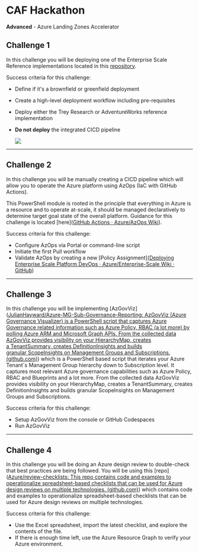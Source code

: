 # CAF Hackathon

**Advanced** - Azure Landing Zones Accelerator

## Challenge 1

In this challenge you will be deploying one of the Enterprise Scale Reference implementations located in this [repository](https://github.com/Azure/Enterprise-Scale).

Success criteria for this challenge:

- Define if it's a brownfield or greenfield deployment

- Create a high-level deployment workflow including pre-requisites

- Deploy either the Trey Research or AdventureWorks reference implementation

- **Do not deploy** the integrated CICD pipeline
  
  ![](C:\Users\jovella\AppData\Roaming\marktext\images\2022-03-29-09-29-03-image.png)

---

## Challenge 2

In this challenge you will be manually creating a CICD pipeline which will allow you to operate the Azure platform using AzOps (IaC with GitHub Actions).

This PowerShell module is rooted in the principle that everything in Azure is a resource and to operate at-scale, it should be managed declaratively to determine target goal state of the overall platform. Guidance for this challenge is located [here]([GitHub Actions · Azure/AzOps Wiki](https://github.com/azure/azops/wiki/github-actions)).

Success criteria for this challenge:

- Configure AzOps via Portal or command-line script
- Initiate the first Pull workflow
- Validate AzOps by creating a new [Policy Assignment]([Deploying Enterprise Scale Platform DevOps · Azure/Enterprise-Scale Wiki · GitHub](https://github.com/Azure/Enterprise-Scale/wiki/Deploying-Enterprise-Scale-Platform-DevOps#create-new-policy-assignment-for-validation))

---

## Challenge 3

In this challenge you will be implementing [AzGovViz]([JulianHayward/Azure-MG-Sub-Governance-Reporting: AzGovViz (Azure Governance Visualizer) is a PowerShell script that captures Azure Governance related information such as Azure Policy, RBAC (a lot more) by polling Azure ARM and Microsoft Graph APIs. From the collected data AzGovViz provides visibility on your HierarchyMap, creates a TenantSummary, creates DefinitionInsights and builds granular ScopeInsights on Management Groups and Subscriptions. (github.com)](https://github.com/JulianHayward/Azure-MG-Sub-Governance-Reporting)) which is a PowerShell based script that iterates your Azure Tenant´s Management Group hierarchy down to Subscription level. It captures most relevant Azure governance capabilities such as Azure Policy, RBAC and Blueprints and a lot more. From the collected data AzGovViz provides visibility on your HierarchyMap, creates a TenantSummary, creates DefinitionInsights and builds granular ScopeInsights on Management Groups and Subscriptions.

Success criteria for this challenge:

- Setup AzGovViz from the console or GitHub Codespaces
- Run AzGovViz

---

## Challenge 4

In this challenge you will be doing an Azure design review to double-check that best practices are being followed. You will be using this [repo]([Azure/review-checklists: This repo contains code and examples to operationalize spreadsheet-based checklists that can be used for Azure design reviews on multiple technologies. (github.com)](https://github.com/Azure/review-checklists)) which contains code and examples to operationalize spreadsheet-based checklists that can be used for Azure design reviews on multiple technologies.

Success criteria for this challenge:

- Use the Excel spreadsheet, import the latest checklist, and explore the contents of the file.
- If there is enough time left, use the Azure Resource Graph to verify your Azure environment.
